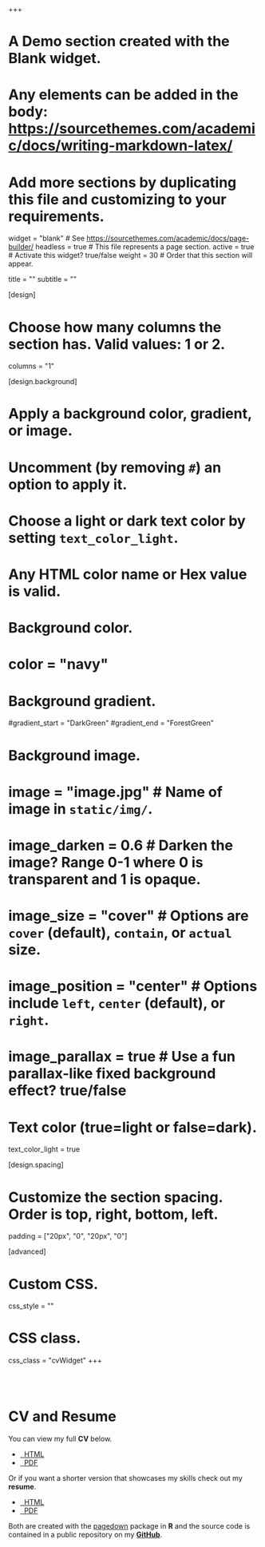 +++
# A Demo section created with the Blank widget.
# Any elements can be added in the body: https://sourcethemes.com/academic/docs/writing-markdown-latex/
# Add more sections by duplicating this file and customizing to your requirements.

widget = "blank"  # See https://sourcethemes.com/academic/docs/page-builder/
headless = true  # This file represents a page section.
active = true  # Activate this widget? true/false
weight = 30  # Order that this section will appear.

title = ""
subtitle = ""

[design]
  # Choose how many columns the section has. Valid values: 1 or 2.
  columns = "1"

[design.background]
  # Apply a background color, gradient, or image.
  #   Uncomment (by removing `#`) an option to apply it.
  #   Choose a light or dark text color by setting `text_color_light`.
  #   Any HTML color name or Hex value is valid.

  # Background color.
  # color = "navy"

  # Background gradient.
  #gradient_start = "DarkGreen"
  #gradient_end = "ForestGreen"

  # Background image.
  # image = "image.jpg"  # Name of image in `static/img/`.
  # image_darken = 0.6  # Darken the image? Range 0-1 where 0 is transparent and 1 is opaque.
  # image_size = "cover"  #  Options are `cover` (default), `contain`, or `actual` size.
  # image_position = "center"  # Options include `left`, `center` (default), or `right`.
  # image_parallax = true  # Use a fun parallax-like fixed background effect? true/false

  # Text color (true=light or false=dark).
  text_color_light = true

[design.spacing]
  # Customize the section spacing. Order is top, right, bottom, left.
  padding = ["20px", "0", "20px", "0"]

[advanced]
 # Custom CSS.
 css_style = ""

 # CSS class.
 css_class = "cvWidget"
+++

<br>
<br>

# CV and Resume


You can view my full **CV** below.

* [<i class="fas fa-desktop"></i>&nbsp; HTML](https://jacobmpeterson.com/cv)
* [<i class="fas fa-file-download"></i>&nbsp; PDF](https://jacobmpeterson.com/cv.pdf)

Or if you want a shorter version that showcases my skills check out my **resume**.

* [<i class="fas fa-desktop"></i>&nbsp; HTML](https://jacobmpeterson.com/resume)
* [<i class="fas fa-file-download"></i>&nbsp; PDF](https://jacobmpeterson.com/resume.pdf)


Both are created with the [pagedown](https://github.com/rstudio/pagedown) package in **R** and the source code is contained in a public repository on my [**GitHub**](https://github.com/jacpete/Resume_CV).

<br>
<br>

